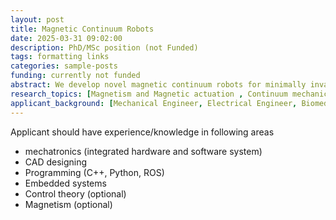 ```yaml
---
layout: post
title: Magnetic Continuum Robots
date: 2025-03-31 09:02:00
description: PhD/MSc position (not Funded)
tags: formatting links
categories: sample-posts
funding: currently not funded
abstract: We develop novel magnetic continuum robots for minimally invasive robotics operations with medical image guidance. Your task will be exploring different magnetic continuum robot actuation methods, combining ultrahigh field magnetic actuation and concentric-tube robot actuation concepts.
research_topics: [Magnetism and Magnetic actuation , Continuum mechanics ,Electromagnetic actuation systems,  Mechatronic design, Nonlinear control]
applicant_background: [Mechanical Engineer, Electrical Engineer, Biomedical Engineering, Physics]
---
```



<p> Applicant should have experience/knowledge in following areas </p>

<ul>
	<li> mechatronics (integrated hardware and software system) </li>
	<li> CAD designing </li>
	<li> Programming (C++, Python, ROS) </li>
	<li> Embedded systems </li>
	<li> Control theory (optional)</li>
	<li> Magnetism (optional)</li>
</ul>  

